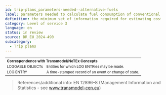 ```yaml
---
id: trip-plans_parameters-needed--alternative-fuels
label: parameters needed to calculate fuel consumption of conventional and alternative fuels
definition: the minimum set of information required for estimating costs related to fuel consumption.
category: Level of service 3
language: en
status: in review
source: DR_EU_2024-490
subcategory:
  - Trip plans
---
```


<table style="font-size: smaller; width: 100%;">
    <tr>
        <th colspan="2" style="text-align: left;">Correspondence with Transmodel/NeTEx Concepts</th>
    </tr>
    <tr>
        <td>LOGGABLE OBJECTs</td>
        <td>Entities for which LOG ENTRies may be made.</td>
    </tr>
    <tr>
        <td>LOG ENTRY</td>
        <td>A time-stamped record of an event or change of state.</td>
    </tr>    
</table>

>References/additional info: EN 12896–8 (Management Information and Statistics - see www.transmodel-cen.eu)

